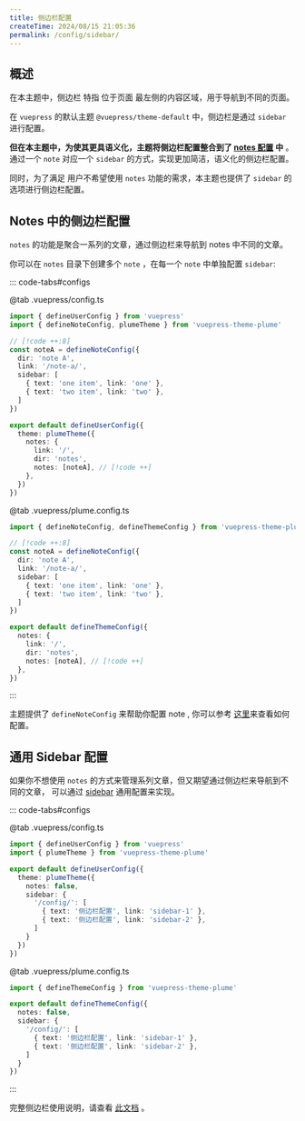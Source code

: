 ```yaml
---
title: 侧边栏配置
createTime: 2024/08/15 21:05:36
permalink: /config/sidebar/
---
```


## 概述

在本主题中，侧边栏 特指 位于页面 最左侧的内容区域，用于导航到不同的页面。

在 `vuepress` 的默认主题 `@vuepress/theme-default` 中，侧边栏是通过 `sidebar` 进行配置。

**但在本主题中，为使其更具语义化，主题将侧边栏配置整合到了 [notes 配置](./notes.md) 中** 。
通过一个 `note` 对应一个 `sidebar` 的方式，实现更加简洁，语义化的侧边栏配置。

同时，为了满足 用户不希望使用 `notes` 功能的需求，本主题也提供了 `sidebar` 的选项进行侧边栏配置。

## Notes 中的侧边栏配置

`notes` 的功能是聚合一系列的文章，通过侧边栏来导航到 notes 中不同的文章。

你可以在 `notes` 目录下创建多个 `note` ，在每一个 `note` 中单独配置 `sidebar`:

::: code-tabs#configs

@tab .vuepress/config.ts

```ts twoslash
import { defineUserConfig } from 'vuepress'
import { defineNoteConfig, plumeTheme } from 'vuepress-theme-plume'

// [!code ++:8]
const noteA = defineNoteConfig({
  dir: 'note A',
  link: '/note-a/',
  sidebar: [
    { text: 'one item', link: 'one' },
    { text: 'two item', link: 'two' },
  ]
})

export default defineUserConfig({
  theme: plumeTheme({
    notes: {
      link: '/',
      dir: 'notes',
      notes: [noteA], // [!code ++]
    },
  })
})
```

@tab .vuepress/plume.config.ts

```ts twoslash
import { defineNoteConfig, defineThemeConfig } from 'vuepress-theme-plume'

// [!code ++:8]
const noteA = defineNoteConfig({
  dir: 'note A',
  link: '/note-a/',
  sidebar: [
    { text: 'one item', link: 'one' },
    { text: 'two item', link: 'two' },
  ]
})

export default defineThemeConfig({
  notes: {
    link: '/',
    dir: 'notes',
    notes: [noteA], // [!code ++]
  },
})
```

:::

主题提供了 `defineNoteConfig` 来帮助你配置 note , 你可以参考 [这里](./notes.md)来查看如何配置。

## 通用 Sidebar 配置

如果你不想使用 `notes` 的方式来管理系列文章，但又期望通过侧边栏来导航到不同的文章，
可以通过 [sidebar](../config/theme.md#sidebar) 通用配置来实现。

::: code-tabs#configs

@tab .vuepress/config.ts

```ts twoslash
import { defineUserConfig } from 'vuepress'
import { plumeTheme } from 'vuepress-theme-plume'

export default defineUserConfig({
  theme: plumeTheme({
    notes: false,
    sidebar: {
      '/config/': [
        { text: '侧边栏配置', link: 'sidebar-1' },
        { text: '侧边栏配置', link: 'sidebar-2' },
      ]
    }
  })
})
```

@tab .vuepress/plume.config.ts

```ts twoslash
import { defineThemeConfig } from 'vuepress-theme-plume'

export default defineThemeConfig({
  notes: false,
  sidebar: {
    '/config/': [
      { text: '侧边栏配置', link: 'sidebar-1' },
      { text: '侧边栏配置', link: 'sidebar-2' },
    ]
  }
})
```

:::

完整侧边栏使用说明，请查看 [此文档](../guide/quick-start/document.md) 。
